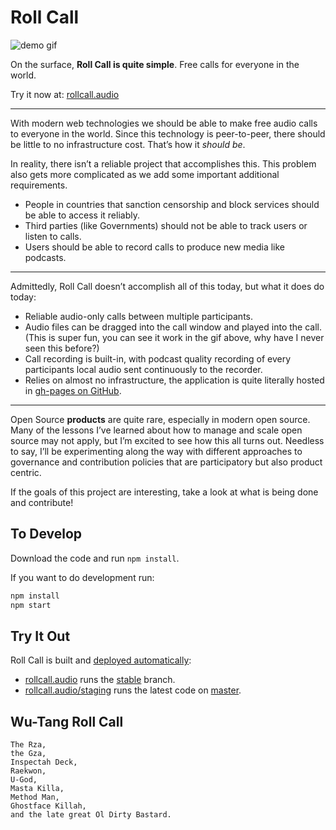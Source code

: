 # Roll Call

![demo gif](https://file-qtyhhlspct.now.sh)

On the surface, **Roll Call is quite simple**. Free calls for everyone in the world.

Try it now at: [rollcall.audio](https://rollcall.audio)

---

With modern web technologies we should be able to make free audio calls to everyone in the world.
Since this technology is peer-to-peer, there should be little to no infrastructure cost.
That’s how it *should be*.

In reality, there isn’t a reliable project that accomplishes this. This problem also gets more complicated as we add some important additional requirements.

* People in countries that sanction censorship and block services should be able to access it reliably.
* Third parties (like Governments) should not be able to track users or listen to calls.
* Users should be able to record calls to produce new media like podcasts.

---

Admittedly, Roll Call doesn’t accomplish all of this today, but what it does do today:

* Reliable audio-only calls between multiple participants.
* Audio files can be dragged into the call window and played into the call. (This is super fun, you can see it work in the gif above, why have I never seen this before?)
* Call recording is built-in, with podcast quality recording of every participants local audio sent continuously to the recorder.
* Relies on almost no infrastructure, the application is quite literally hosted in [gh-pages on GitHub](https://github.com/mikeal/roll-call/tree/gh-pages).

---

Open Source **products** are quite rare, especially in modern open source. Many of the lessons I’ve learned about how to manage and scale open source may not apply, but I’m excited to see how this all turns out. Needless to say, I’ll be experimenting along the way with different approaches to governance and contribution policies that are participatory but also product centric.

If the goals of this project are interesting, take a look at what is being done and contribute!

## To Develop

Download the code and run `npm install`.

If you want to do development run:

```bash
npm install
npm start
```

## Try It Out

Roll Call is built and [deployed automatically](https://github.com/mikeal/roll-call/blob/master/scripts/deploy.sh):

 * [rollcall.audio](https://rollcall.audio) runs the [stable](https://github.com/mikeal/roll-call/tree/stable) branch.
 * [rollcall.audio/staging](https://rollcall.audio/staging/) runs the latest code on [master](https://github.com/mikeal/roll-call/tree/master).

## Wu-Tang Roll Call

```
The Rza,
the Gza,
Inspectah Deck,
Raekwon,
U-God,
Masta Killa,
Method Man,
Ghostface Killah,
and the late great Ol Dirty Bastard.
```
